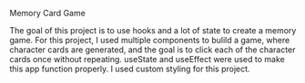 Memory Card Game

The goal of this project is to use hooks and a lot of state to create a memory game. For this project, I used multiple components to bulild a game, where character cards are generated, and the goal is to click each of the character cards once without repeating. useState and useEffect were used to make this app function properly. I used custom styling for this project. 
